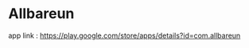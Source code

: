 # Allbareun

app link : [https://play.google.com/store/apps/details?id=com.allbareun
](https://play.google.com/store/apps/details?id=com.allbareun)
